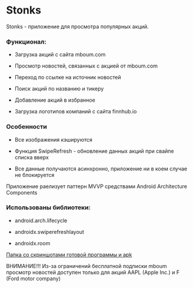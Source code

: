 # Stonks

Stonks - приложение для просмотра популярных акций.

### Функционал:

* Загрузка акций с сайта mboum.com

* Просмотр новостей, связанных с акцией от mboum.com

* Переход по ссылке на источник новостей

* Поиск акций по названию и тикеру

* Добавление акций в избранное

* Загрузка логотипов компаний с сайта finnhub.io

### Особенности

* Все изображения кэшируются

* Функция SwipeRefresh - обновление данных акций при свайпе списка вверх

* Все данные получаются асинхронно, приложение ни в коем случае не блокируется

Приложение раелизует паттерн MVVP средствами Android Architecture Components

### Использованы библиотеки:

* android.arch.lifecycle

* androidx.swiperefreshlayout

* androidx.room



[Папка со скриншотами готовой программы и apk](https://cloud.mail.ru/public/k2MG/BJPahPkkZ)

ВНИМАНИЕ!!! Из-за ограничений бесплатной подписки mboum просмотр новостей доступен только для акций AAPL (Apple Inc.) и F (Ford motor company)


